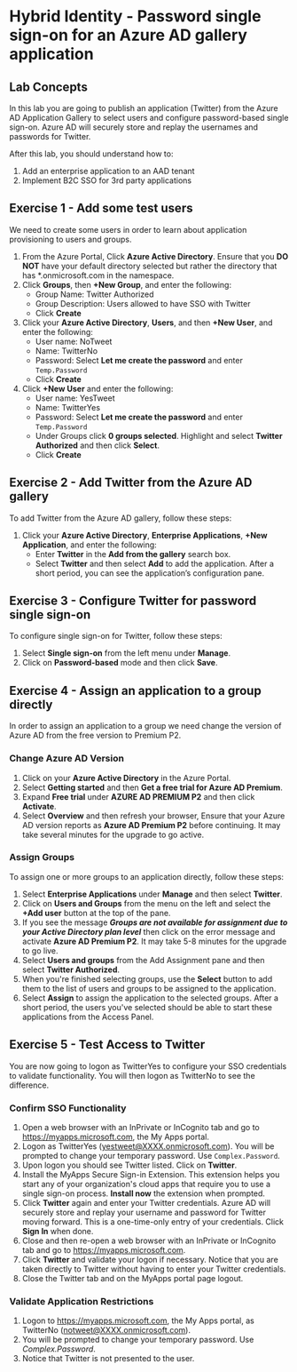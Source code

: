 # Hybrid Identity - Password single sign-on for an Azure AD gallery application


## Lab Concepts	

In this lab you are going to publish an application (Twitter) from the Azure AD Application Gallery to select users and configure password-based single sign-on. Azure AD will securely store and replay the  usernames and passwords for Twitter.  

After this lab, you should understand how to:
1. Add an enterprise application to an AAD tenant
2. Implement B2C SSO for 3rd party applications


## Exercise 1 - Add some test users

We need to create some users in order to learn about application provisioning to users and groups.

1. From the Azure Portal, Click **Azure Active Directory**.  Ensure that you **DO NOT** have your default directory selected but rather the directory that has *.onmicrosoft.com in the namespace.
2. Click **Groups**, then **+New Group**, and enter the following:
    * Group Name: Twitter Authorized
    * Group Description: Users allowed to have SSO with Twitter
    * Click **Create**
3. Click your **Azure Active Directory**, **Users**, and then **+New User**, and enter the following:
    * User name: NoTweet
    * Name: TwitterNo
    * Password: Select **Let me create the password** and enter `Temp.Password`
    * Click **Create**
4. Click  **+New User** and enter the following:
    * User name: YesTweet
    * Name: TwitterYes
    * Password: Select **Let me create the password** and enter `Temp.Password`
    * Under Groups click **0 groups selected**.  Highlight and select  **Twitter Authorized** and then click **Select**.
    * Click **Create**

## Exercise 2 - Add Twitter from the Azure AD gallery

To add Twitter from the Azure AD gallery, follow these steps:

1. Click your **Azure Active Directory**, **Enterprise Applications**, **+New  Application**, and enter the following:
    * Enter **Twitter** in the **Add from the gallery** search box.
    * Select **Twitter** and then select **Add** to add the application. After a short period, you can see the application’s configuration pane.

## Exercise 3 - Configure Twitter for password single sign-on

To configure single sign-on for Twitter, follow these steps:

1. Select **Single sign-on** from the left menu under **Manage**.
2. Click on **Password-based** mode and then click **Save**.

## Exercise 4 - Assign an application to a group directly

In order to assign an application to a group we need change the version of Azure AD from the free version to Premium P2.

### Change Azure AD Version

1. Click on your **Azure Active Directory** in the Azure Portal.
2. Select **Getting started** and then **Get a free trial for Azure AD Premium**.
3. Expand **Free trial** under **AZURE AD PREMIUM P2** and then click **Activate**.
4. Select **Overview** and then refresh your browser,  Ensure that your Azure AD version reports as **Azure AD Premium P2** before continuing.  It may take several minutes for the upgrade to go active.

### Assign Groups

To assign one or more groups to an application directly, follow these steps:

1. Select **Enterprise Applications** under **Manage** and then select **Twitter**.
2. Click on **Users and Groups** from the menu on the left and select the **+Add user** button at the top of the pane.
3. If you see the message ***Groups are not available for assignment due to your Active Directory plan level*** then click on the error message and activate **Azure AD Premium P2**.  It may take 5-8 minutes for the upgrade to go live.
4. Select **Users and groups**  from the Add Assignment pane and then select **Twitter Authorized**.
5. When you're finished selecting groups, use the **Select** button to add them to the list of users and groups to be assigned to the application.
6. Select **Assign** to assign the application to the selected groups. After a short period, the users you've selected should be able to start these applications from the Access Panel.

## Exercise 5 - Test Access to Twitter

You are now going to logon as TwitterYes to configure your SSO credentials to validate functionality.  You will then logon as TwitterNo to see the difference.

### Confirm SSO Functionality

1. Open a web browser with an InPrivate or InCognito tab and go to <https://myapps.microsoft.com>, the My Apps portal.
2. Logon as TwitterYes (yestweet@XXXX.onmicrosoft.com).  You will be prompted to change your temporary password.  Use `Complex.Password`.
3. Upon logon you should see Twitter listed.  Click on **Twitter**.
4. Install the MyApps Secure Sign-in Extension.  This extension helps you start any of your organization's cloud apps that require you to use a single sign-on process.  **Install now** the extension when prompted.
5. Click **Twitter** again and enter your Twitter credentials.  Azure AD will securely store and replay your username and password for Twitter moving forward.  This is a one-time-only entry of your credentials.  Click **Sign In** when done.
6. Close and then re-open a web browser with an InPrivate or InCognito tab and go to <https://myapps.microsoft.com>.  
7. Click **Twitter** and validate your logon if necessary.  Notice that you are taken directly to Twitter without having to enter your Twitter credentials.
8. Close the Twitter tab and on the MyApps portal page logout.

### Validate Application Restrictions

1. Logon to <https://myapps.microsoft.com>, the My Apps portal, as TwitterNo (notweet@XXXX.onmicrosoft.com).
2. You will be prompted to change your temporary password.  Use *Complex.Password*.
3. Notice that Twitter is not presented to the user.